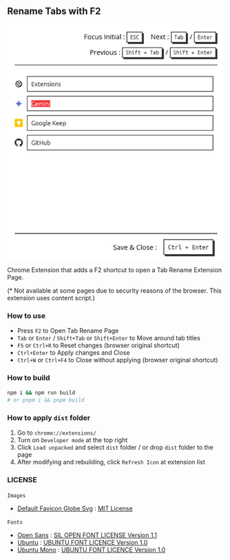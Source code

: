 ## Rename Tabs with F2

![](/promo/rename-tabs-screenshot-1.png)

Chrome Extension that adds a F2 shortcut to open a Tab Rename Extension Page.

(\* Not available at some pages due to security reasons of the browser. This extension uses content script.)

### How to use

- Press `F2` to Open Tab Rename Page
- `Tab` or `Enter` / `Shift+Tab` or `Shift+Enter` to Move around tab titles
- `F5` or `Ctrl+R` to Reset changes (browser original shortcut)
- `Ctrl+Enter` to Apply changes and Close
- `Ctrl+W` or `Ctrl+F4` to Close without applying (browser original shortcut)

### How to build

```bash
npm i && npm run build
# or pnpm i && pnpm build
```

### How to apply `dist` folder

1. Go to `chrome://extensions/`
2. Turn on `Developer mode` at the top right
3. Click `Load unpacked` and select `dist` folder / or drop `dist` folder to the page
4. After modifying and rebuilding, click `Refresh Icon` at extension list

### LICENSE

`Images`

- [Default Favicon Globe Svg](https://www.svgrepo.com/svg/507722/globe-alt) : [MIT License](https://www.svgrepo.com/page/licensing/#MIT)

`Fonts`

- [Open Sans](https://fonts.google.com/specimen/Open+Sans) : [SIL OPEN FONT LICENSE Version 1.1 ](https://fonts.google.com/specimen/Open+Sans/license)
- [Ubuntu](https://fonts.google.com/specimen/Ubuntu) : [UBUNTU FONT LICENCE Version 1.0](https://fonts.google.com/specimen/Ubuntu/license)
- [Ubuntu Mono](https://fonts.google.com/specimen/Ubuntu+Mono) : [UBUNTU FONT LICENCE Version 1.0](https://ubuntu.com/legal/font-licence)
